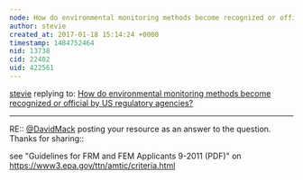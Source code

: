 ```yaml
---
node: How do environmental monitoring methods become recognized or official by US regulatory agencies? 
author: stevie
created_at: 2017-01-18 15:14:24 +0000
timestamp: 1484752464
nid: 13738
cid: 22402
uid: 422561
---
```




[stevie](../profile/stevie) replying to: [How do environmental monitoring methods become recognized or official by US regulatory agencies? ](../notes/stevie/12-02-2016/how-do-environmental-monitoring-methods-become-recognized-or-official-by-us-regulatory-agencies)

----
RE:: [@DavidMack](/profile/DavidMack) posting your resource as an answer to the question. Thanks for sharing::

see "Guidelines for FRM and FEM Applicants 9-2011 (PDF)" on https://www3.epa.gov/ttn/amtic/criteria.html